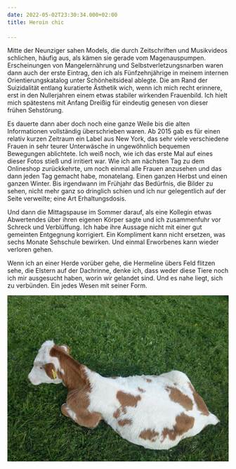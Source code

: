 ```yaml
---
date: 2022-05-02T23:30:34.000+02:00
title: Heroin chic

---
```

Mitte der Neunziger sahen Models, die durch Zeitschriften und Musikvideos schlichen, häufig aus, als kämen sie gerade vom Magenauspumpen. Erscheinungen von Mangelernährung und Selbstverletzungsnarben waren dann auch der erste Eintrag, den ich als Fünfzehnjährige in meinem internen Orientierungskatalog unter Schönheitsideal ablegte. Die am Rand der Suizidalität entlang kuratierte Ästhetik wich, wenn ich mich recht erinnere, erst in den Nullerjahren einem etwas stabiler wirkenden Frauenbild. Ich hielt mich spätestens mit Anfang Dreißig für eindeutig genesen von dieser frühen Sehstörung.

Es dauerte dann aber doch noch eine ganze Weile bis die alten Informationen vollständig überschrieben waren. Ab 2015 gab es für einen relativ kurzen Zeitraum ein Label aus New York, das sehr viele verschiedene Frauen in sehr teurer Unterwäsche in ungewöhnlich bequemen Bewegungen ablichtete. Ich weiß noch, wie ich das erste Mal auf eines dieser Fotos stieß und irritiert war. Wie ich am nächsten Tag zu dem Onlineshop zurückkehrte, um noch einmal alle Frauen anzusehen und das dann jeden Tag gemacht habe, monatelang. Einen ganzen Herbst und einen ganzen Winter. Bis irgendwann im Frühjahr das Bedürfnis, die Bilder zu sehen, nicht mehr ganz so dringlich schien und ich nur gelegentlich auf der Seite verweilte; eine Art Erhaltungsdosis.

Und dann die Mittagspause im Sommer darauf, als eine Kollegin etwas Abwertendes über ihren eigenen Körper sagte und ich zusammenfuhr vor Schreck und Verblüffung. Ich habe ihre Aussage nicht mit einer gut gemeinten Entgegnung korrigiert. Ein Kompliment kann nicht ersetzen, was sechs Monate Sehschule bewirken. Und einmal Erworbenes kann wieder verloren gehen.

Wenn ich an einer Herde vorüber gehe, die Hermeline übers Feld flitzen sehe, die Elstern auf der Dachrinne, denke ich, dass weder diese Tiere noch ich mir ausgesucht haben, worin wir gelandet sind. Und es nahe liegt, sich zu verbünden. Ein jedes Wesen mit seiner Form.

![](/uploads/kuh-2.jpg)